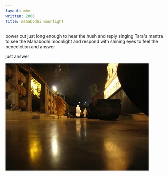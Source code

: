 ```yaml
---
layout: mbm
written: 2006
title: mahabodhi moonlight
---
```


<div class="poem">
power cut  
just long enough  
to hear the hush  
and reply  
singing Tara's mantra  
to see the Mahabodhi moonlight  
and respond  
with shining eyes  
to feel the benediction  
and answer
 
just answer
</div>

!["The Mahabodhi Temple"](/assets/images/pilg1/mahabodhi.jpg "The Mahabodhi Temple")

